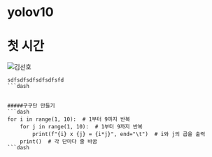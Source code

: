 # yolov10
# 첫 시간 
![김선호](https://github.com/user-attachments/assets/45cdd34d-b355-43de-b2b9-436fc32bf8bc)
```dash
sdfsdfsdfsdfsdfsfd
```dash

 
#####구구단 만들기
```dash
for i in range(1, 10):  # 1부터 9까지 반복
    for j in range(1, 10):  # 1부터 9까지 반복
        print(f"{i} x {j} = {i*j}", end="\t")  # i와 j의 곱을 출력
    print()  # 각 단마다 줄 바꿈
```dash
